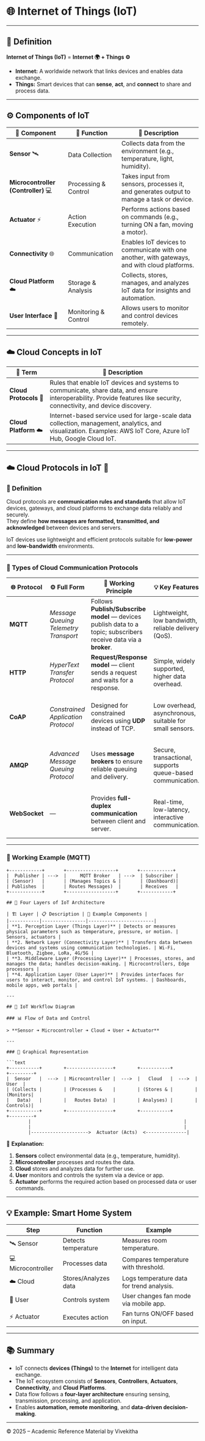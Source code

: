 
# 🌐 Internet of Things (IoT)

---

## 🔹 Definition  

**Internet of Things (IoT)** = **Internet 🌍 + Things ⚙️**  

- **Internet:** A worldwide network that links devices and enables data exchange.  
- **Things:** Smart devices that can **sense**, **act**, and **connect** to share and process data.

---

## ⚙️ Components of IoT

| 🔸 Component | 🧩 Function | 🧠 Description |
|--------------|-------------|----------------|
| **Sensor** 🛰️ | Data Collection | Collects data from the environment (e.g., temperature, light, humidity). |
| **Microcontroller (Controller)** 💻 | Processing & Control | Takes input from sensors, processes it, and generates output to manage a task or device. |
| **Actuator** ⚡ | Action Execution | Performs actions based on commands (e.g., turning ON a fan, moving a motor). |
| **Connectivity** 🌐 | Communication | Enables IoT devices to communicate with one another, with gateways, and with cloud platforms. |
| **Cloud Platform** ☁️ | Storage & Analysis | Collects, stores, manages, and analyzes IoT data for insights and automation. |
| **User Interface** 📱 | Monitoring & Control | Allows users to monitor and control devices remotely. |

---

## ☁️ Cloud Concepts in IoT

| 🔹 Term | 📘 Description |
|---------|----------------|
| **Cloud Protocols** 🔐 | Rules that enable IoT devices and systems to communicate, share data, and ensure interoperability. Provide features like security, connectivity, and device discovery. |
| **Cloud Platform** ☁️ | Internet-based service used for large-scale data collection, management, analytics, and visualization. Examples: AWS IoT Core, Azure IoT Hub, Google Cloud IoT. |

---

## ☁️ Cloud Protocols in IoT 🔐

### 📘 Definition
Cloud protocols are **communication rules and standards** that allow IoT devices, gateways, and cloud platforms to exchange data reliably and securely.  
They define **how messages are formatted, transmitted, and acknowledged** between devices and servers.

IoT devices use lightweight and efficient protocols suitable for **low-power** and **low-bandwidth** environments.

---

### 🔸 Types of Cloud Communication Protocols

| 🌐 Protocol | ⚙️ Full Form | 🧠 Working Principle | 💡 Key Features | 📍 Typical Use |
|--------------|--------------|----------------------|------------------|----------------|
| **MQTT** | *Message Queuing Telemetry Transport* | Follows **Publish/Subscribe model** — devices publish data to a topic; subscribers receive data via a **broker**. | Lightweight, low bandwidth, reliable delivery (QoS). | Home automation, sensor networks, real-time monitoring. |
| **HTTP** | *HyperText Transfer Protocol* | **Request/Response model** — client sends a request and waits for a response. | Simple, widely supported, higher data overhead. | Cloud dashboards, REST APIs, web integration. |
| **CoAP** | *Constrained Application Protocol* | Designed for constrained devices using **UDP** instead of TCP. | Low overhead, asynchronous, suitable for small sensors. | Smart energy, industrial IoT, embedded networks. |
| **AMQP** | *Advanced Message Queuing Protocol* | Uses **message brokers** to ensure reliable queuing and delivery. | Secure, transactional, supports queue-based communication. | Enterprise IoT, financial, and industrial systems. |
| **WebSocket** | — | Provides **full-duplex communication** between client and server. | Real-time, low-latency, interactive communication. | Live dashboards, chat systems, real-time IoT apps. |

---

### 🔄 Working Example (MQTT)

```text
+------------+       +------------------+       +------------+
|  Publisher | --->  |     MQTT Broker   | --->  | Subscriber |
| (Sensor)   |       | (Manages Topics & |       | (Dashboard)|
| Publishes  |       | Routes Messages)  |       | Receives   |
+------------+       +------------------+       +------------+

## 🧩 Four Layers of IoT Architecture

| 🏗️ Layer | 📋 Description | 🔧 Example Components |
|-----------|----------------|------------------------|
| **1. Perception Layer (Things Layer)** | Detects or measures physical parameters such as temperature, pressure, or motion. | Sensors, actuators |
| **2. Network Layer (Connectivity Layer)** | Transfers data between devices and systems using communication technologies. | Wi-Fi, Bluetooth, Zigbee, LoRa, 4G/5G |
| **3. Middleware Layer (Processing Layer)** | Processes, stores, and manages the data; handles decision-making. | Microcontrollers, Edge processors |
| **4. Application Layer (User Layer)** | Provides interfaces for users to interact, monitor, and control IoT systems. | Dashboards, mobile apps, web portals |

---

## 🔄 IoT Workflow Diagram

### 📊 Flow of Data and Control  

> **Sensor ➜ Microcontroller ➜ Cloud ➜ User ➜ Actuator**

---

### 🧭 Graphical Representation  

```text
+-----------+        +-----------------+        +-----------+        +---------+
|  Sensor   |  --->  | Microcontroller |  --->  |   Cloud   |  --->  |   User  |
| (Collects |        | (Processes &    |        | (Stores & |        | (Monitors|
|   Data)   |        |   Routes Data)  |        | Analyses) |        | Controls)|
+-----------+        +-----------------+        +-----------+        +---------+
        |                                                        |
        |                                                        |
        |--------------------->  Actuator (Acts)  <---------------|
```

📘 **Explanation:**
1. **Sensors** collect environmental data (e.g., temperature, humidity).  
2. **Microcontroller** processes and routes the data.  
3. **Cloud** stores and analyzes data for further use.  
4. **User** monitors and controls the system via a device or app.  
5. **Actuator** performs the required action based on processed data or user commands.

---

## 💡 Example: Smart Home System  

| Step | Function | Example |
|------|-----------|----------|
| 🛰️ Sensor | Detects temperature | Measures room temperature. |
| 💻 Microcontroller | Processes data | Compares temperature with threshold. |
| ☁️ Cloud | Stores/Analyzes data | Logs temperature data for trend analysis. |
| 📱 User | Controls system | User changes fan mode via mobile app. |
| ⚡ Actuator | Executes action | Fan turns ON/OFF based on input. |

---

## 📚 Summary  

- IoT connects **devices (Things)** to the **Internet** for intelligent data exchange.  
- The IoT ecosystem consists of **Sensors**, **Controllers**, **Actuators**, **Connectivity**, and **Cloud Platforms**.  
- Data flow follows a **four-layer architecture** ensuring sensing, transmission, processing, and application.  
- Enables **automation, remote monitoring**, and **data-driven decision-making**.

---

© 2025 – Academic Reference Material by Vivekitha  
